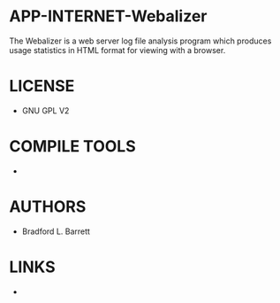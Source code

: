 APP-INTERNET-Webalizer
======================

The Webalizer is a web server log file analysis program which produces usage statistics in HTML format for viewing with a browser.


LICENSE
===============
* GNU GPL V2

COMPILE TOOLS
===============
* 

AUTHORS
===============
* Bradford L. Barrett

LINKS
===============
* 
